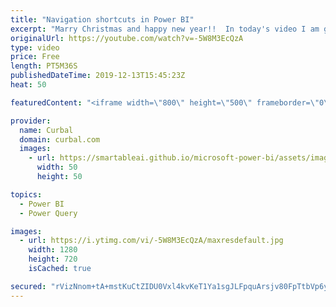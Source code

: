 ```yaml
---
title: "Navigation shortcuts in Power BI"
excerpt: "Marry Christmas and happy new year!!  In today's video I am going to show you how to navigate in Power BI without using your mouse!!  Here you can download all the pbix files: https://curbal.com/donwload-center\r \r SUBSCRIBE to learn more about Power and Excel BI!\r https://www.youtube.com/channel/UCJ7UhloHSA4wAqPzyi6TOkw?sub_confirmation=1"
originalUrl: https://youtube.com/watch?v=-5W8M3EcQzA
type: video
price: Free
length: PT5M36S
publishedDateTime: 2019-12-13T15:45:23Z
heat: 50

featuredContent: "<iframe width=\"800\" height=\"500\" frameborder=\"0\" src=\"https://www.youtube.com/embed/-5W8M3EcQzA\" allow=\"accelerometer; autoplay; encrypted-media; gyroscope; picture-in-picture\" allowfullscreen></iframe>"

provider:
  name: Curbal
  domain: curbal.com
  images:
    - url: https://smartableai.github.io/microsoft-power-bi/assets/images/organizations/curbal.com-50x50.jpg
      width: 50
      height: 50

topics:
  - Power BI
  - Power Query

images:
  - url: https://i.ytimg.com/vi/-5W8M3EcQzA/maxresdefault.jpg
    width: 1280
    height: 720
    isCached: true

secured: "rVizNnom+tA+mstKuCtZIDU0Vxl4kvKeT1Ya1sgJLFpquArsjv80FpTtbVp6yZMrGe5JhVF3dx7q1GjFEsFrBhSf5hET1vVDDMNFaVA3lc4/ic+a01fjS0mC3X19dN+s14u1XxLFMr82vKo0XiCDMQbc5WB1J0qdqgcFjPEm8jBwQeKWrSDC7kutNZnA+ME4WNxxDe1wGdJC3Gg87plB/bBMz6BGbw+3BUtAygwDZqlpJHBbfVhUja/nyAXPNKvfmG8SA0aGgyb/LKjYva/+t9RZv4T5oYB2tCQgd2Bxv7YYwD196jp26IJlzPmVA22wMZEG9pa95XDLfdBDzHEiHGKQsFFPYxGZLWyeRIpXKKK/pxgUWnON5NhjRdcSg9ANvhumXsL1SMl7SE1hHSPaUJGPrZZPNJmeUxgUDBhN7NU=;hNf5jw7n50+SigOxtovv6Q=="
---
```


